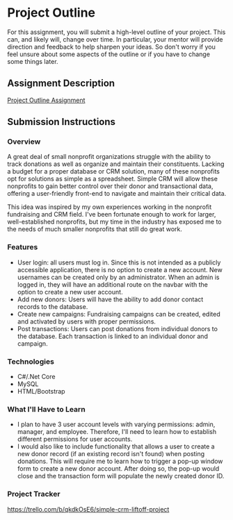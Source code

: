 # Project Outline
For this assignment, you will submit a high-level outline of your project. This can, and likely will, change over time. In particular, your mentor will provide direction and feedback to help sharpen your ideas. So don't worry if you feel unsure about some aspects of the outline or if you have to change some things later.

## Assignment Description
[Project Outline Assignment](https://education.launchcode.org/liftoff/modules/assignments/project-outline)

## Submission Instructions

### Overview
A great deal of small nonprofit organizations struggle with the ability to track donations as well as organize and maintain their constituents. Lacking a budget for a proper database or CRM solution, many of these nonprofits opt for solutions as simple as a spreadsheet. 
Simple CRM will allow these nonprofits to gain better control over their donor and transactional data, offering a user-friendly front-end to navigate and maintain their critical data.

This idea was inspired by my own experiences working in the nonprofit fundraising and CRM field. I've been fortunate enough to work for larger, well-established nonprofits, but my time in the industry has exposed me to the needs of much smaller nonprofits that still do great work.
### Features
- User login: all users must log in. Since this is not intended as a publicly accessible application, there is no option to create a new account. New usernames can be created only by an administrator. When an admin is logged in, they will have an additional route on the
navbar with the option to create a new user account. 
- Add new donors: Users will have the ability to add donor contact records to the database. 
- Create new campaigns: Fundraising campaigns can be created, edited and activated by users with proper permissions. 
- Post transactions: Users can post donations from individual donors to the database. Each transaction is linked to an individual donor and campaign. 
### Technologies
- C#/.Net Core
- MySQL
- HTML/Bootstrap
### What I'll Have to Learn
- I plan to have 3 user account levels with varying permissions: admin, manager, and employee. Therefore, I'll need to learn how to establish different permissions for user accounts.
- I would also like to include functionality that allows a user to create a new donor record (if an existing record isn't found) when posting donations. This will require me to learn how to trigger a pop-up window form to create a new donor account. 
After doing so, the pop-up would close and the transaction form will populate the newly created donor ID. 
### Project Tracker
https://trello.com/b/qkdkOsE6/simple-crm-liftoff-project

